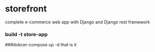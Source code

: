 # storefront
complete e-commerce web app with Django and Django rest framework
### build -t store-app
###dokcer-compose up -d
that is it 

